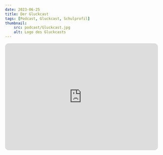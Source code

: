 ```yaml
---
date: 2023-06-25
title: Der Gluckcast
tags: [Podcast, Gluckcast, Schulprofil]
thumbnail: 
    src: podcast/Gluckcast.jpg
    alt: Logo des Gluckcasts
---
```



<iframe style="border-radius:12px" src="https://open.spotify.com/embed/show/7GWCZ3SgIdSTA4vuGpGSOb?utm_source=generator" width="100%" height="352" frameBorder="0" allowfullscreen="" allow="autoplay; clipboard-write; encrypted-media; fullscreen; picture-in-picture" loading="lazy"></iframe>
